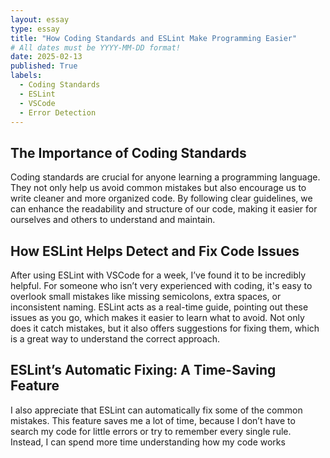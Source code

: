 ```yaml
---
layout: essay
type: essay
title: "How Coding Standards and ESLint Make Programming Easier"
# All dates must be YYYY-MM-DD format!
date: 2025-02-13
published: True
labels:
  - Coding Standards
  - ESLint
  - VSCode
  - Error Detection
---
```


## The Importance of Coding Standards 

Coding standards are crucial for anyone learning a programming language. They not only help us avoid common mistakes but also encourage us to write cleaner and more organized code. By following clear guidelines, we can enhance the readability and structure of our code, making it easier for ourselves and others to understand and maintain. 

## How ESLint Helps Detect and Fix Code Issues

After using ESLint with VSCode for a week, I’ve found it to be incredibly helpful. For someone who isn’t very experienced with coding, it's easy to overlook small mistakes like missing semicolons, extra spaces, or inconsistent naming. ESLint acts as a real-time guide, pointing out these issues as you go, which makes it easier to learn what to avoid. Not only does it catch mistakes, but it also offers suggestions for fixing them, which is a great way to understand the correct approach.

## ESLint’s Automatic Fixing: A Time-Saving Feature

I also appreciate that ESLint can automatically fix some of the common mistakes. This feature saves me a lot of time, because I don’t have to search my code for little errors or try to remember every single rule. Instead, I can spend more time understanding how my code works 
